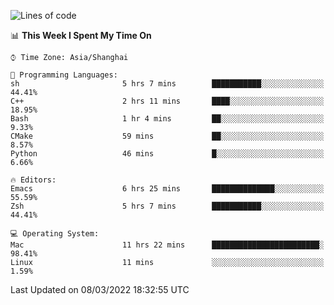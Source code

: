 <!--START_SECTION:waka-->
![Lines of code](https://img.shields.io/badge/From%20Hello%20World%20I%27ve%20Written-22%20Thousand%20lines%20of%20code-blue)

📊 **This Week I Spent My Time On** 

```text
⌚︎ Time Zone: Asia/Shanghai

💬 Programming Languages: 
sh                       5 hrs 7 mins        ███████████░░░░░░░░░░░░░░   44.41% 
C++                      2 hrs 11 mins       ████░░░░░░░░░░░░░░░░░░░░░   18.95% 
Bash                     1 hr 4 mins         ██░░░░░░░░░░░░░░░░░░░░░░░   9.33% 
CMake                    59 mins             ██░░░░░░░░░░░░░░░░░░░░░░░   8.57% 
Python                   46 mins             █░░░░░░░░░░░░░░░░░░░░░░░░   6.66%

🔥 Editors: 
Emacs                    6 hrs 25 mins       ██████████████░░░░░░░░░░░   55.59% 
Zsh                      5 hrs 7 mins        ███████████░░░░░░░░░░░░░░   44.41%

💻 Operating System: 
Mac                      11 hrs 22 mins      ████████████████████████░   98.41% 
Linux                    11 mins             ░░░░░░░░░░░░░░░░░░░░░░░░░   1.59%

```


 Last Updated on 08/03/2022 18:32:55 UTC
<!--END_SECTION:waka-->
